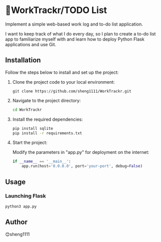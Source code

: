 # 📒WorkTrackr/TODO List

Implement a simple web-based work log and to-do list application.

I want to keep track of what I do every day, so I plan to create a to-do list app to familiarize myself with and learn how to deploy Python Flask applications and use Git.

## Installation

Follow the steps below to install and set up the project:

1. Clone the project code to your local environment:

    ```github
    git clone https://github.com/sheng1111/WorkTrackr.git
    ```

2. Navigate to the project directory:

    ```bash
    cd WorkTrackr
    ```

3. Install the required dependencies:

    ```bash
    pip install sqlite
    pip install -r requirements.txt
    ```

4. Start the project:

    Modify the parameters in "app.py" for deployment on the internet:

    ```python
    if __name__ == '__main__':
        app.run(host='0.0.0.0', port='your-port', debug=False)
    ```

## Usage

### Launching Flask

```bash
python3 app.py
 ```

## Author

😊sheng1111
